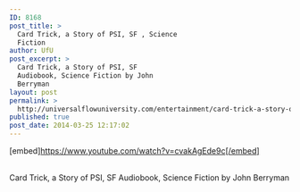 ```yaml
---
ID: 8168
post_title: >
  Card Trick, a Story of PSI, SF , Science
  Fiction
author: UfU
post_excerpt: >
  Card Trick, a Story of PSI, SF
  Audiobook, Science Fiction by John
  Berryman
layout: post
permalink: >
  http://universalflowuniversity.com/entertainment/card-trick-a-story-of-psi-sf-science-fiction/
published: true
post_date: 2014-03-25 12:17:02
---
```

[embed]https://www.youtube.com/watch?v=cvakAgEde9c[/embed]</br></br>
<p>Card Trick, a Story of PSI, SF Audiobook, Science Fiction by John Berryman</p>